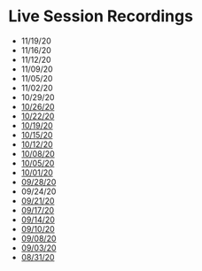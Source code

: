 # Live Session Recordings

<ul>
<li>11/19/20</li>
<li>11/16/20</li>
<li>11/12/20</li>
<li>11/09/20</li>
<li>11/05/20</li>
<li>11/02/20</li>
<li>10/29/20</li>
<li><a href="https://transcripts.gotomeeting.com/#/s/ec369f2576dbc073d92c99031741f0696c88f3dc21808d562be643084bb73544">10/26/20</a></li>
<li><a href="https://transcripts.gotomeeting.com/#/s/ca5fe4f0a25587539341da44f393092699294c0bf9dd63e013dc238b3862e96a">10/22/20</a></li>
<li><a href="https://transcripts.gotomeeting.com/#/s/ced0185a3963bda720ab0fdd6a16920e8d9374c6d25cefd1f1feb99cca9131f2">10/19/20</a></li>
<li><a href="https://transcripts.gotomeeting.com/#/s/d4007d11737ad830245f257359e61b01c70a7637b3e84c38e38288b1bdc7e79e">10/15/20</a></li>
<li><a href="https://transcripts.gotomeeting.com/#/s/dc5e302f6ccd987615a672a771e77e6b32e95bd664def5009eded2dd611d0ec7">10/12/20</a></li>
<li><a href="https://transcripts.gotomeeting.com/#/s/839f428d34cfab763367d3c9df5aa202b675e9c53c685e8c22ab3e75dc1d1c6f">10/08/20</a></li>
<li><a href="https://transcripts.gotomeeting.com/#/s/aefad99cf0ac6862b9829d42e735db9f62e6260d20be3f7814b137a2d8910d15">10/05/20</a></li>
<li><a href="https://transcripts.gotomeeting.com/#/s/0f3d2def0deb1795b73a89c709099c54af6387efa7fcafbbcf6028efc9a7d30c">10/01/20</a></li>
<li><a href="https://transcripts.gotomeeting.com/#/s/2de883ae6410d313e8255935be31f420d80b86b7fdc55a9269dfddf9935d69b5">09/28/20</a></li>
<li>09/24/20</li>
<li><a href="https://transcripts.gotomeeting.com/#/s/c26e0e4193b6adbfc51efa045544e2a0023739d3aef313a1d4dc444219f73e3e">09/21/20</a></li>
<li><a href="https://transcripts.gotomeeting.com/#/s/b411350bf5f7def8b89677423b6a5e6c0ee4544357544909272209a6477b3c07">09/17/20</a></li>
<li><a href="https://transcripts.gotomeeting.com/#/s/530c23d0c813a58a482a0ca96d5a4cb158f01c9e9657006740832514de4c1086">09/14/20</a></li>
<li><a href="https://transcripts.gotomeeting.com/#/s/69a167e69b3c25d5ab1e6cb4e5c224ac5a0ef7dc99f3d0ca66c2be70d4a6ae02">09/10/20</a></li>
<li><a href="https://transcripts.gotomeeting.com/#/s/b7422d51939cf56d4277ff2cc47dc6a62970fad410d899692aa764704d08345d">09/08/20</a></li>
<li><a href="https://transcripts.gotomeeting.com/#/s/107f1ae867bbfc9b335307dc096362fe57f70a012dc570f3a16f2e4e1ac89019">09/03/20</a></li>
<li><a href="https://transcripts.gotomeeting.com/#/s/b6635b766e789e81ec0385ae32f58765405c220480e4e5cf8693d72b01320566">08/31/20</a></li>
</ul>